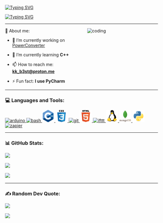 [![Typing SVG](https://readme-typing-svg.demolab.com?font=Unbounded&weight=700&size=30&duration=2500&pause=2000&color=00FF00&background=1E42FF00&center=true&width=435&lines=kk)](https://git.io/typing-svg)


[![Typing SVG](https://readme-typing-svg.demolab.com?font=Unbounded&weight=700&size=30&duration=2500&pause=2000&color=1D6CF7&background=1E42FF00&center=true&width=435&lines=github.com/kk-dev7)](https://git.io/typing-svg)

<hr>
<img align="right" alt="coding" width=233 height=166 src="https://cdn.dribbble.com/users/730703/screenshots/6581243/avento.gif"
<h3 align="left">💫 About me:</h3>

- 🔭 I’m currently working on [PowerConverter](https://github.com/kkb3st/PowerConverter)

- 🌱 I’m currently learning **C++**

- 📫 How to reach me: **kk_b3st@proton.me**

- ⚡ Fun fact: **I use PyCharm**

<hr>

<p align="left">
</p>

<h3 align="left">💻 Languages and Tools:</h3>
<p align="left"> <a href="https://www.arduino.cc/" target="_blank" rel="noreferrer"> <img src="https://cdn.worldvectorlogo.com/logos/arduino-1.svg" alt="arduino" width="40" height="40"/> </a> <a href="https://www.gnu.org/software/bash/" target="_blank" rel="noreferrer"> <img src="https://www.vectorlogo.zone/logos/gnu_bash/gnu_bash-icon.svg" alt="bash" width="40" height="40"/> </a> <a href="https://www.w3schools.com/cpp/" target="_blank" rel="noreferrer"> <img src="https://raw.githubusercontent.com/devicons/devicon/master/icons/cplusplus/cplusplus-original.svg" alt="cplusplus" width="40" height="40"/> </a> <a href="https://www.w3schools.com/css/" target="_blank" rel="noreferrer"> <img src="https://raw.githubusercontent.com/devicons/devicon/master/icons/css3/css3-original-wordmark.svg" alt="css3" width="40" height="40"/> </a> <a href="https://git-scm.com/" target="_blank" rel="noreferrer"> <img src="https://www.vectorlogo.zone/logos/git-scm/git-scm-icon.svg" alt="git" width="40" height="40"/> </a>  <a href="https://www.w3.org/html/" target="_blank" rel="noreferrer"> <img src="https://raw.githubusercontent.com/devicons/devicon/master/icons/html5/html5-original-wordmark.svg" alt="html5" width="40" height="40"/> </a> <a href="https://ifttt.com/" target="_blank" rel="noreferrer"> <img src="https://www.vectorlogo.zone/logos/ifttt/ifttt-ar21.svg" alt="ifttt" width="40" height="40"/> </a> <a href="https://www.linux.org/" target="_blank" rel="noreferrer"> <img src="https://raw.githubusercontent.com/devicons/devicon/master/icons/linux/linux-original.svg" alt="linux" width="40" height="40"/> </a> <a href="https://www.mongodb.com/" target="_blank" rel="noreferrer"> <img src="https://raw.githubusercontent.com/devicons/devicon/master/icons/mongodb/mongodb-original-wordmark.svg" alt="mongodb" width="40" height="40"/> </a> <a href="https://www.python.org" target="_blank" rel="noreferrer"> <img src="https://raw.githubusercontent.com/devicons/devicon/master/icons/python/python-original.svg" alt="python" width="40" height="40"/> </a> <a href="https://zapier.com" target="_blank" rel="noreferrer"> <img src="https://www.vectorlogo.zone/logos/zapier/zapier-icon.svg" alt="zapier" width="40" height="40"/> </a> </p>

<hr>
<h3 align="left">📊 GitHub Stats:</h3>



![](https://github-readme-stats.vercel.app/api?username=kk-dev7&show_icons=true&locale=en&theme=merko)<br/>

![](https://github-readme-streak-stats.herokuapp.com/?user=kk-dev7&theme=merko)<br/>

![](https://github-readme-stats.vercel.app/api/top-langs?username=kk-dev7&show_icons=true&locale=en&layout=compact&theme=merko)<br/>

<hr>

<h3 align="left">✍️ Random Dev Quote:</h3>

![](https://quotes-github-readme.vercel.app/api?type=horizontal&theme=radical)

![](https://komarev.com/ghpvc/?username=kkb3st&label=Profile%20views&color=0e75b6&style=plastic)

